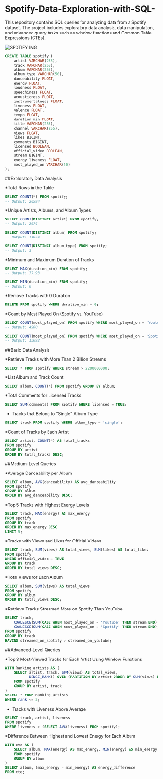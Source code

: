 # Spotify-Data-Exploration-with-SQL-

This repository contains SQL queries for analyzing data from a Spotify dataset. The project includes exploratory data analysis, data manipulation, and advanced query tasks such as window functions and Common Table Expressions (CTEs).

![SPOTIFY  IMG](https://github.com/user-attachments/assets/265d661f-432a-4d0c-8772-77e4e05667f4)

```sql
CREATE TABLE spotify (
    artist VARCHAR(255),
    track VARCHAR(255),
    album VARCHAR(255),
    album_type VARCHAR(50),
    danceability FLOAT,
    energy FLOAT,
    loudness FLOAT,
    speechiness FLOAT,
    acousticness FLOAT,
    instrumentalness FLOAT,
    liveness FLOAT,
    valence FLOAT,
    tempo FLOAT,
    duration_min FLOAT,
    title VARCHAR(255),
    channel VARCHAR(255),
    views FLOAT,
    likes BIGINT,
    comments BIGINT,
    licensed BOOLEAN,
    official_video BOOLEAN,
    stream BIGINT,
    energy_liveness FLOAT,
    most_played_on VARCHAR(50)
);
```
##Exploratory Data Analysis

*Total Rows in the Table

```sql
SELECT COUNT(*) FROM spotify;
-- Output: 20594
```

*Unique Artists, Albums, and Album Types

```sql
SELECT COUNT(DISTINCT artist) FROM spotify;
-- Output: 2074

SELECT COUNT(DISTINCT album) FROM spotify;
-- Output: 11854

SELECT COUNT(DISTINCT album_type) FROM spotify;
-- Output: 3
```

*Minimum and Maximum Duration of Tracks

```sql
SELECT MAX(duration_min) FROM spotify;
-- Output: 77.93

SELECT MIN(duration_min) FROM spotify;
-- Output: 0
```

*Remove Tracks with 0 Duration

```sql
DELETE FROM spotify WHERE duration_min = 0;

```

*Count by Most Played On (Spotify vs. YouTube)

```sql
SELECT COUNT(most_played_on) FROM spotify WHERE most_played_on = 'Youtube';
-- Output: 4900

SELECT COUNT(most_played_on) FROM spotify WHERE most_played_on = 'Spotify';
-- Output: 15692
```

##Basic Data Analysis

*Retrieve Tracks with More Than 2 Billion Streams

```sql
SELECT * FROM spotify WHERE stream > 2200000000;
```

*List Album and Track Count

```sql
SELECT album, COUNT(*) FROM spotify GROUP BY album;
```

*Total Comments for Licensed Tracks

```sql
SELECT SUM(comments) FROM spotify WHERE licensed = TRUE;
```

* Tracks that Belong to "Single" Album Type
```sql
SELECT track FROM spotify WHERE album_type = 'single';
```

*Count of Tracks by Each Artist

```sql
SELECT artist, COUNT(*) AS total_tracks
FROM spotify
GROUP BY artist
ORDER BY total_tracks DESC;
```

##Medium-Level Queries

*Average Danceability per Album

```sql
SELECT album, AVG(danceability) AS avg_danceability
FROM spotify
GROUP BY album
ORDER BY avg_danceability DESC;
```

*Top 5 Tracks with Highest Energy Levels

```sql
SELECT track, MAX(energy) AS max_energy
FROM spotify
GROUP BY track
ORDER BY max_energy DESC
LIMIT 5;
```

*Tracks with Views and Likes for Official Videos

```sql
SELECT track, SUM(views) AS total_views, SUM(likes) AS total_likes
FROM spotify
WHERE official_video = TRUE
GROUP BY track
ORDER BY total_views DESC;
```

*Total Views for Each Album

```sql
SELECT album, SUM(views) AS total_views
FROM spotify
GROUP BY album
ORDER BY total_views DESC;
```

*Retrieve Tracks Streamed More on Spotify Than YouTube

```sql
SELECT track,
    COALESCE(SUM(CASE WHEN most_played_on = 'Youtube' THEN stream END), 0) AS streamed_on_youtube,
    COALESCE(SUM(CASE WHEN most_played_on = 'Spotify' THEN stream END), 0) AS streamed_on_spotify
FROM spotify
GROUP BY track
HAVING streamed_on_spotify > streamed_on_youtube;
```

##Advanced-Level Queries

*Top 3 Most-Viewed Tracks for Each Artist Using Window Functions
```sql
WITH Ranking_artists AS (
    SELECT artist, track, SUM(views) AS total_views,
           DENSE_RANK() OVER (PARTITION BY artist ORDER BY SUM(views) DESC) AS rank
    FROM spotify
    GROUP BY artist, track
)
SELECT * FROM Ranking_artists
WHERE rank <= 3;
```

* Tracks with Liveness Above Average
```sql
SELECT track, artist, liveness
FROM spotify
WHERE liveness > (SELECT AVG(liveness) FROM spotify);
```

*Difference Between Highest and Lowest Energy for Each Album

```sql
WITH cte AS (
    SELECT album, MAX(energy) AS max_energy, MIN(energy) AS min_energy
    FROM spotify
    GROUP BY album
)
SELECT album, (max_energy - min_energy) AS energy_difference
FROM cte;
```
  





